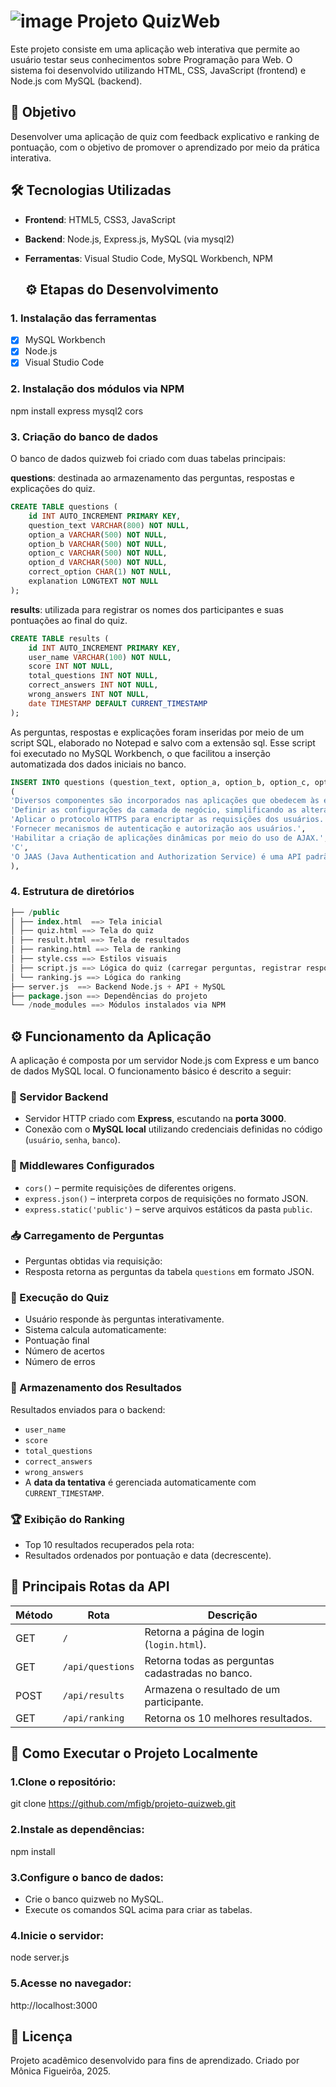 #  ![image](https://github.com/user-attachments/assets/a6d74faf-3c5b-4f47-946c-2e376bb2b4b2)  Projeto QuizWeb
Este projeto consiste em uma aplicação web interativa que permite ao usuário testar seus conhecimentos sobre Programação para Web. O sistema foi desenvolvido utilizando HTML, CSS, JavaScript (frontend) e Node.js com MySQL (backend).


## 🎯 Objetivo
Desenvolver uma aplicação de quiz com feedback explicativo e ranking de pontuação, com o objetivo de promover o aprendizado por meio da prática interativa.

## 🛠️ Tecnologias Utilizadas

- **Frontend**: HTML5, CSS3, JavaScript  
- **Backend**: Node.js, Express.js, MySQL (via mysql2)  
- **Ferramentas**: Visual Studio Code, MySQL Workbench, NPM  

 
    ## ⚙️ Etapas do Desenvolvimento

### 1. Instalação das ferramentas

- [x] MySQL Workbench
- [x] Node.js
- [x] Visual Studio Code

### 2. Instalação dos módulos via NPM 

npm install express mysql2 cors

### 3. Criação do banco de dados

O banco de dados quizweb foi criado com duas tabelas principais:

**questions**: destinada ao armazenamento das perguntas, respostas e explicações do quiz.

```sql
CREATE TABLE questions (
    id INT AUTO_INCREMENT PRIMARY KEY,
    question_text VARCHAR(800) NOT NULL,
    option_a VARCHAR(500) NOT NULL,
    option_b VARCHAR(500) NOT NULL,
    option_c VARCHAR(500) NOT NULL,
    option_d VARCHAR(500) NOT NULL,
    correct_option CHAR(1) NOT NULL,
    explanation LONGTEXT NOT NULL
);
``` 

**results**: utilizada para registrar os nomes dos participantes e suas pontuações ao final do quiz.
```sql
CREATE TABLE results (
    id INT AUTO_INCREMENT PRIMARY KEY,
    user_name VARCHAR(100) NOT NULL,
    score INT NOT NULL,
    total_questions INT NOT NULL,
    correct_answers INT NOT NULL,
    wrong_answers INT NOT NULL,
    date TIMESTAMP DEFAULT CURRENT_TIMESTAMP
);
```

As perguntas, respostas e explicações foram inseridas por meio de um script SQL, elaborado no Notepad e salvo com a extensão sql. Esse script foi executado no MySQL Workbench, o que facilitou a inserção automatizada dos dados iniciais no banco.

```sql
INSERT INTO questions (question_text, option_a, option_b, option_c, option_d, correct_option, explanation) VALUES
(
'Diversos componentes são incorporados nas aplicações que obedecem às especificações JEE. Com relação à função do serviço JAAS, assinale a alternativa CORRETA:',
'Definir as configurações da camada de negócio, simplificando as alterações no layout.',
'Aplicar o protocolo HTTPS para encriptar as requisições dos usuários.',
'Fornecer mecanismos de autenticação e autorização aos usuários.',
'Habilitar a criação de aplicações dinâmicas por meio do uso de AJAX.',
'C',
'O JAAS (Java Authentication and Authorization Service) é uma API padrão do Java que faz parte da plataforma JEE (Java Enterprise Edition). Sua principal função é exatamente prover um framework robusto para autenticação e autorização dentro de aplicações Java. Permite integração com bancos de dados, LDAP, entre outros.'
),
```


### 4. Estrutura de diretórios

```sql
├── /public
│ ├── index.html  ==> Tela inicial
│ ├── quiz.html ==> Tela do quiz
│ ├── result.html ==> Tela de resultados
│ ├── ranking.html ==> Tela de ranking
│ ├── style.css ==> Estilos visuais
│ ├── script.js ==> Lógica do quiz (carregar perguntas, registrar respostas e calcular pontuação)
│ └── ranking.js ==> Lógica do ranking
├── server.js  ==> Backend Node.js + API + MySQL
├── package.json ==> Dependências do projeto
└── /node_modules ==> Módulos instalados via NPM
```

## ⚙️ Funcionamento da Aplicação

A aplicação é composta por um servidor Node.js com Express e um banco de dados MySQL local. O funcionamento básico é descrito a seguir:

### 🔌 Servidor Backend

- Servidor HTTP criado com **Express**, escutando na **porta 3000**.
- Conexão com o **MySQL local** utilizando credenciais definidas no código (`usuário`, `senha`, `banco`).

### 🔧 Middlewares Configurados

- `cors()` – permite requisições de diferentes origens.
- `express.json()` – interpreta corpos de requisições no formato JSON.
- `express.static('public')` – serve arquivos estáticos da pasta `public`.

### 📥 Carregamento de Perguntas

- Perguntas obtidas via requisição:
- Resposta retorna as perguntas da tabela `questions` em formato JSON.

### 🧠 Execução do Quiz

- Usuário responde às perguntas interativamente.
- Sistema calcula automaticamente:
- Pontuação final
- Número de acertos
- Número de erros

### 💾 Armazenamento dos Resultados

 Resultados enviados para o backend:
- `user_name`
- `score`
- `total_questions`
- `correct_answers`
- `wrong_answers`
- A **data da tentativa** é gerenciada automaticamente com `CURRENT_TIMESTAMP`.

### 🏆 Exibição do Ranking

  - Top 10 resultados recuperados pela rota:
  - Resultados ordenados por pontuação e data (decrescente).


## 📡 Principais Rotas da API

| Método | Rota             | Descrição |
|--------|------------------|-----------|
| GET    | `/`              | Retorna a página de login (`login.html`). |
| GET    | `/api/questions` | Retorna todas as perguntas cadastradas no banco. |
| POST   | `/api/results`   | Armazena o resultado de um participante. |
| GET    | `/api/ranking`   | Retorna os 10 melhores resultados. |

## 🚀 Como Executar o Projeto Localmente

### 1.Clone o repositório:

git clone https://github.com/mfigb/projeto-quizweb.git

### 2.Instale as dependências:

npm install

### 3.Configure o banco de dados:

- Crie o banco quizweb no MySQL.
- Execute os comandos SQL acima para criar as tabelas.

### 4.Inicie o servidor:

node server.js

### 5.Acesse no navegador:

http://localhost:3000

## 📝 Licença
Projeto acadêmico desenvolvido para fins de aprendizado.
Criado por Mônica Figueirôa, 2025.








